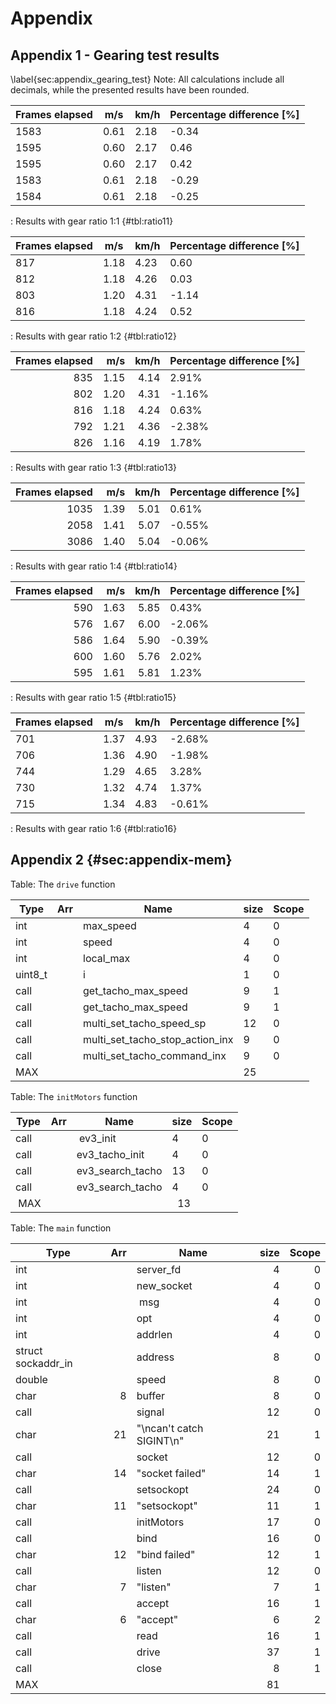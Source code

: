 # Appendix

## Appendix 1 - Gearing test results
\label{sec:appendix_gearing_test}
Note: All calculations include all decimals, while the presented results have been rounded.

| Frames elapsed | m/s  | km/h | Percentage difference [%] |
|----------------|------|------|---------------------------|
| 1583           | 0.61 | 2.18 |                     -0.34 |
| 1595           | 0.60 | 2.17 |                      0.46 |
| 1595           | 0.60 | 2.17 |                      0.42 |
| 1583           | 0.61 | 2.18 |                     -0.29 |
| 1584           | 0.61 | 2.18 |                     -0.25 |
: Results with gear ratio 1:1 {#tbl:ratio11}

| Frames elapsed | m/s  | km/h | Percentage difference [%] |
|----------------|------|------|---------------------------|
| 817           | 1.18 | 4.23 |                      0.60 |
| 812           | 1.18 | 4.26 |                      0.03 |
| 803           | 1.20 | 4.31 |                     -1.14 |
| 816           | 1.18 | 4.24 |                      0.52 |
: Results with gear ratio 1:2 {#tbl:ratio12}

|  Frames elapsed | m/s | km/h | Percentage difference [%] |
|  ------: | ------: | ------: | ------ |
|  835 | 1.15 | 4.14 | 2.91% |
|  802 | 1.20 | 4.31 | -1.16% |
|  816 | 1.18 | 4.24 | 0.63% |
|  792 | 1.21 | 4.36 | -2.38% |
|  826 | 1.16 | 4.19 | 1.78% |
: Results with gear ratio 1:3 {#tbl:ratio13}

|  Frames elapsed | m/s | km/h | Percentage difference [%] |
|  ------: | ------: | ------: | ------ |
|  1035 | 1.39 | 5.01 | 0.61% |
|  2058 | 1.41 | 5.07 | -0.55% |
|  3086 | 1.40 | 5.04 | -0.06% |
: Results with gear ratio 1:4 {#tbl:ratio14}

|  Frames elapsed | m/s | km/h | Percentage difference [%] |
|  ------: | ------: | ------: | ------ |
|  590 | 1.63 | 5.85 | 0.43% |
|  576 | 1.67 | 6.00 | -2.06% |
|  586 | 1.64 | 5.90 | -0.39% |
|  600 | 1.60 | 5.76 | 2.02% |
|  595 | 1.61 | 5.81 | 1.23% |
: Results with gear ratio 1:5 {#tbl:ratio15}

|  Frames elapsed | m/s | km/h | Percentage difference [%] |
|  ------ | ------ | ------ | ------ |
|  701 | 1.37 | 4.93 | -2.68% |
|  706 | 1.36 | 4.90 | -1.98% |
|  744 | 1.29 | 4.65 | 3.28% |
|  730 | 1.32 | 4.74 | 1.37% |
|  715 | 1.34 | 4.83 | -0.61% |
: Results with gear ratio 1:6 {#tbl:ratio16}

## Appendix 2 {#sec:appendix-mem}

Table: The `drive` function

| Type    | Arr | Name                            | size | Scope |
|---------|-----|---------------------------------|------|-------|
| int     |     | max_speed                       |    4 |     0 |
| int     |     | speed                           |    4 |     0 |
| int     |     | local_max                       |    4 |     0 |
| uint8_t |     | i                               |    1 |     0 |
| call    |     | get_tacho_max_speed             |    9 |     1 |
| call    |     | get_tacho_max_speed             |    9 |     1 |
| call    |     | multi_set_tacho_speed_sp        |   12 |     0 |
| call    |     | multi_set_tacho_stop_action_inx |    9 |     0 |
| call    |     | multi_set_tacho_command_inx     |    9 |     0 |
| MAX     |     |                                 |   25 |       |

Table: The `initMotors` function

| Type | Arr | Name             | size | Scope |
|------|-----|------------------|------|-------|
| call |     | ev3_init         |    4 |     0 |
| call |     | ev3_tacho_init   |    4 |     0 |
| call |     | ev3_search_tacho |   13 |     0 |
| call |     | ev3_search_tacho |    4 |     0 |
| MAX  |     |                  |   13 |       |                

Table: The `main` function

| Type               | Arr | Name                     | size | Scope |
|--------------------|----:|--------------------------|-----:|------:|
| int                |     | server_fd                |    4 |     0 |
| int                |     | new_socket               |    4 |     0 |
| int                |     | msg                      |    4 |     0 |
| int                |     | opt                      |    4 |     0 |
| int                |     | addrlen                  |    4 |     0 |
| struct sockaddr_in |     | address                  |    8 |     0 |
| double             |     | speed                    |    8 |     0 |
| char               |   8 | buffer                   |    8 |     0 |
| call               |     | signal                   |   12 |     0 |
| char               |  21 | "\ncan't catch SIGINT\n" |   21 |     1 |
| call               |     | socket                   |   12 |     0 |
| char               |  14 | "socket failed"          |   14 |     1 |
| call               |     | setsockopt               |   24 |     0 |
| char               |  11 | "setsockopt"             |   11 |     1 |
| call               |     | initMotors               |   17 |     0 |
| call               |     | bind                     |   16 |     0 |
| char               |  12 | "bind failed"            |   12 |     1 |
| call               |     | listen                   |   12 |     0 |
| char               |   7 | "listen"                 |    7 |     1 |
| call               |     | accept                   |   16 |     1 |
| char               |   6 | "accept"                 |    6 |     2 |
| call               |     | read                     |   16 |     1 |
| call               |     | drive                    |   37 |     1 |
| call               |     | close                    |    8 |     1 |
| MAX                |     |                          |   81 |       |

